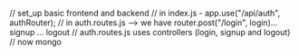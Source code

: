 // set_up basic frontend and backend
// in index.js - app.use("/api/auth", authRouter);
// in auth.routes.js --> we have router.post("/login", login)... signup ... logout
// auth.routes.js uses controllers (login, signup and logout)
// now mongo
